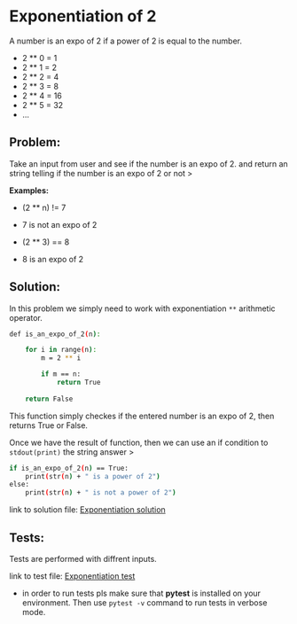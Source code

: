 # Exponentiation of 2

A number is an expo of 2 if a power of 2 is equal to the number.

- 2 ** 0 = 1
- 2 ** 1 = 2
- 2 ** 2 = 4
- 2 ** 3 = 8
- 2 ** 4 = 16
- 2 ** 5 = 32
- ...

## Problem:

Take an input from user and see if the number is an expo of 2. and return an string telling if the number is an expo of 2 or not >


**Examples:**

- (2 ** n) != 7
- 7 is not an expo of 2

- (2 ** 3) == 8
- 8 is an expo of 2


## Solution:

In this problem we simply need to work with exponentiation `**` arithmetic operator.

```bash
def is_an_expo_of_2(n):

    for i in range(n):
        m = 2 ** i

        if m == n:
            return True
        
    return False
```

This function simply checkes if the entered number is an expo of 2, then returns True or False.

Once we have the result of function, then we can use an if condition to `stdout(print)` the string answer >

```bash
if is_an_expo_of_2(n) == True:
    print(str(n) + " is a power of 2")
else:
    print(str(n) + " is not a power of 2")
```

link to solution file:
[Exponentiation solution](expo_of_2.py)


## Tests:

Tests are performed with diffrent inputs.

link to test file:
[Exponentiation test](test_expo_of_2.py)

- in order to run tests pls make sure that **pytest** is installed on your environment. Then use `pytest -v` command to run tests in verbose mode.
